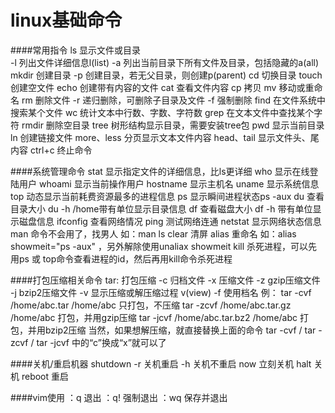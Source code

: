 # linux基础命令

####常用指令
    ls            显示文件或目录   
		-l        列出文件详细信息l(list)
		-a        列出当前目录下所有文件及目录，包括隐藏的a(all)
	mkdir         创建目录
		-p        创建目录，若无父目录，则创建p(parent)
	cd            切换目录
	touch         创建空文件
	echo          创建带有内容的文件
	cat           查看文件内容
	cp            拷贝
	mv            移动或重命名
	rm            删除文件
		-r        递归删除，可删除子目录及文件
		-f        强制删除
    find          在文件系统中搜索某个文件
    wc            统计文本中行数、字数、字符数
    grep          在文本文件中查找某个字符
    rmdir         删除空目录
    tree          树形结构显示目录，需要安装tree包
    pwd           显示当前目录
    ln            创建链接文件
    more、less    分页显示文本文件内容
    head、tail    显示文件头、尾内容
    ctrl+c        终止命令

####系统管理命令
    stat          显示指定文件的详细信息，比ls更详细
    who           显示在线登陆用户
    whoami        显示当前操作用户
    hostname      显示主机名
    uname         显示系统信息
    top           动态显示当前耗费资源最多的进程信息
    ps            显示瞬间进程状态ps -aux
    du            查看目录大小 du -h /home带有单位显示目录信息
    df            查看磁盘大小 df -h 带有单位显示磁盘信息
    ifconfig      查看网络情况
    ping          测试网络连通
    netstat       显示网络状态信息
    man           命令不会用了，找男人  如：man ls
    clear         清屏
    alias         重命名 如：alias showmeit="ps -aux" ，另外解除使用unaliax showmeit
    kill          杀死进程，可以先用ps 或 top命令查看进程的id，然后再用kill命令杀死进程

####打包压缩相关命令
    tar:          打包压缩
	    -c        归档文件
	    -x        压缩文件
	    -z        gzip压缩文件
	    -j        bzip2压缩文件
	    -v        显示压缩或解压缩过程 v(view)
	    -f        使用档名
	例：
	tar -cvf /home/abc.tar /home/abc            只打包，不压缩
	tar -zcvf /home/abc.tar.gz /home/abc        打包，并用gzip压缩
	tar -jcvf /home/abc.tar.bz2 /home/abc       打包，并用bzip2压缩
	当然，如果想解压缩，就直接替换上面的命令  tar -cvf  / tar -zcvf  / tar -jcvf 中的“c”换成“x”就可以了

####关机/重启机器
    shutdown
	    -r        关机重启
	    -h        关机不重启
	    now       立刻关机
	halt          关机
	reboot        重启

####vim使用
    ：q           退出
    ：q!          强制退出
    ：wq          保存并退出